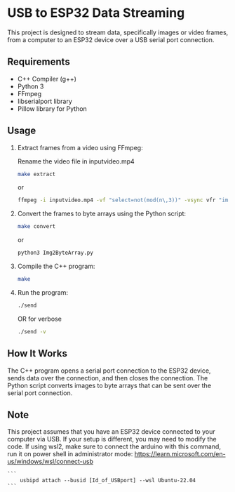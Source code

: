 # USB to ESP32 Data Streaming

This project is designed to stream data, specifically images or video frames, from a computer to an ESP32 device over a USB serial port connection. 

## Requirements

- C++ Compiler (g++)
- Python 3
- FFmpeg
- libserialport library
- Pillow library for Python

## Usage

1. Extract frames from a video using FFmpeg:

    Rename the video file in inputvideo.mp4

    ```bash
    make extract
    ```
    or
    ```bash
    ffmpeg -i inputvideo.mp4 -vf "select=not(mod(n\,3))" -vsync vfr "images/output_%03d.png"
    ```

2. Convert the frames to byte arrays using the Python script:

    ```bash
    make convert
    ```
    or

    ```bash
    python3 Img2ByteArray.py
    ```
    

3. Compile the C++ program:

    ```bash
    make
    ```

4. Run the program:

    ```bash
    ./send
    ```
    OR for verbose
    ```bash
    ./send -v
    ```


## How It Works

The C++ program opens a serial port connection to the ESP32 device, sends data over the connection, and then closes the connection. The Python script converts images to byte arrays that can be sent over the serial port connection.

## Note

This project assumes that you have an ESP32 device connected to your computer via USB. If your setup is different, you may need to modify the code.
If using wsl2, make sure to connect the arduino with this command, run it on power shell in administrator mode:
https://learn.microsoft.com/en-us/windows/wsl/connect-usb


    ```
        usbipd attach --busid [Id_of_USBport] --wsl Ubuntu-22.04
    ```
